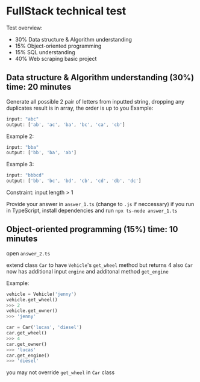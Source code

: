# FullStack  technical test

Test overview:
- 30% Data structure & Algorithm understanding 
- 15% Object-oriented programming
- 15% SQL understanding
- 40% Web scraping basic project


## Data structure & Algorithm understanding (30%) time: 20 minutes



Generate all possible 2 pair of letters from inputted string, dropping any duplicates
result is in array, the order is up to you
Example:
``` js
input: "abc"
output: ['ab', 'ac', 'ba', 'bc', 'ca', 'cb']
```

Example 2:
``` js
input: "bba"
output: ['bb', 'ba', 'ab']
```
Example 3:
``` js
input: "bbbcd"
output: ['bb', 'bc', 'bd', 'cb', 'cd', 'db', 'dc']
```
Constraint:
input length > 1

Provide your answer in `answer_1.ts` (change to `.js` if neccessary)
if you run in TypeScript, install dependencies and run `npx ts-node answer_1.ts`


## Object-oriented programming (15%) time: 10 minutes
open `answer_2.ts`

extend class `Car` to have `Vehicle`'s `get_wheel` method but returns 4
also `Car` now has additional input `engine` and additonal method `get_engine`

Example:
``` python
vehicle = Vehicle('jenny')
vehicle.get_wheel()
>>> 2
vehicle.get_owner()
>>> 'jenny'

car = Car('lucas', 'diesel')
car.get_wheel()
>>> 4
car.get_owner()
>>> 'lucas'
car.get_engine()
>>> 'diesel'
```

you may not override `get_wheel` in `Car` class
